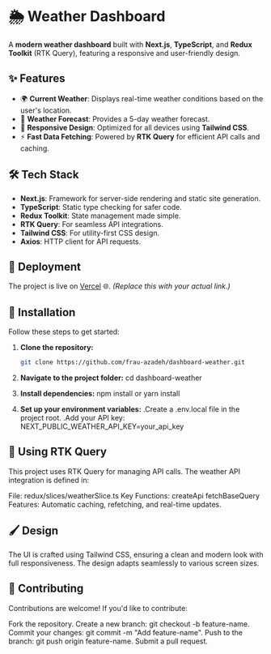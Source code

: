 # 🌦️ Weather Dashboard

A **modern weather dashboard** built with **Next.js**, **TypeScript**, and **Redux Toolkit** (RTK Query), featuring a responsive and user-friendly design.

## ✨ Features

- 🌍 **Current Weather**: Displays real-time weather conditions based on the user's location.
- 📅 **Weather Forecast**: Provides a 5-day weather forecast.
- 🎨 **Responsive Design**: Optimized for all devices using **Tailwind CSS**.
- ⚡ **Fast Data Fetching**: Powered by **RTK Query** for efficient API calls and caching.

## 🛠️ Tech Stack

- **Next.js**: Framework for server-side rendering and static site generation.
- **TypeScript**: Static type checking for safer code.
- **Redux Toolkit**: State management made simple.
- **RTK Query**: For seamless API integrations.
- **Tailwind CSS**: For utility-first CSS design.
- **Axios**: HTTP client for API requests.

## 🚀 Deployment

The project is live on [Vercel](https://weather-ashy-three-72.vercel.app/) 🌐. *(Replace this with your actual link.)*

## 🧰 Installation

Follow these steps to get started:

1. **Clone the repository:**
   ```bash
   git clone https://github.com/frau-azadeh/dashboard-weather.git

2. **Navigate to the project folder:**
    cd dashboard-weather

3. **Install dependencies:**
    npm install
    or
    yarn install

4. **Set up your environment variables:**
    .Create a .env.local file in the project root.
    .Add your API key: NEXT_PUBLIC_WEATHER_API_KEY=your_api_key

## 📡 Using RTK Query
This project uses RTK Query for managing API calls. The weather API integration is defined in:

File: redux/slices/weatherSlice.ts
Key Functions:
createApi
fetchBaseQuery
Features: Automatic caching, refetching, and real-time updates.

## 🖌️ Design
The UI is crafted using Tailwind CSS, ensuring a clean and modern look with full responsiveness. The design adapts seamlessly to various screen sizes.

## 🤝 Contributing
Contributions are welcome! If you'd like to contribute:

Fork the repository.
Create a new branch: git checkout -b feature-name.
Commit your changes: git commit -m "Add feature-name".
Push to the branch: git push origin feature-name.
Submit a pull request.
